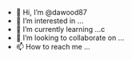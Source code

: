 - 👋 Hi, I’m @dawood87
- 👀 I’m interested in ...
- 🌱 I’m currently learning ...c
- 💞️ I’m looking to collaborate on ...
- 📫 How to reach me ...

<!---
dawood87/dawood87 is a ✨ special ✨ repository because its `README.md` (this file) appears on your GitHub profile.
You can click the Preview link to take a look at your changes.
--->

